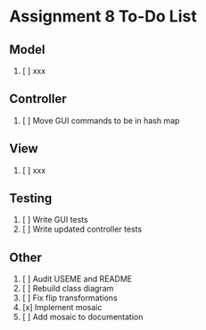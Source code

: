 # Assignment 8 To-Do List

## Model

1. [ ] xxx

## Controller

1. [ ] Move GUI commands to be in hash map

## View

1. [ ] xxx

## Testing

1. [ ] Write GUI tests
2. [ ] Write updated controller tests

## Other

1. [ ] Audit USEME and README
2. [ ] Rebuild class diagram
3. [ ] Fix flip transformations
4. [x] Implement mosaic
5. [ ] Add mosaic to documentation